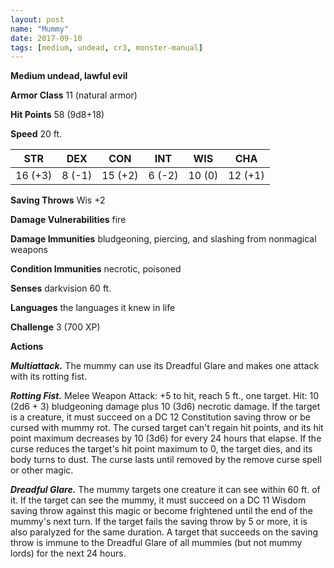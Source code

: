 ```yaml
---
layout: post
name: "Mummy"
date: 2017-09-10
tags: [medium, undead, cr3, monster-manual]
---
```


**Medium undead, lawful evil**

**Armor Class** 11 (natural armor)

**Hit Points** 58 (9d8+18)

**Speed** 20 ft.

|   STR   |   DEX   |   CON   |   INT   |   WIS   |   CHA   |
|:-----:|:-----:|:-----:|:-----:|:-----:|:-----:|
| 16 (+3) | 8 (-1) | 15 (+2) | 6 (-2) | 10 (0) | 12 (+1) |

**Saving Throws** Wis +2

**Damage Vulnerabilities** fire

**Damage Immunities** bludgeoning, piercing, and slashing from nonmagical weapons

**Condition Immunities** necrotic, poisoned

**Senses** darkvision 60 ft.

**Languages** the languages it knew in life

**Challenge** 3 (700 XP)

**Actions**

***Multiattack.*** The mummy can use its Dreadful Glare and makes one attack with its rotting fist.

***Rotting Fist.*** Melee Weapon Attack: +5 to hit, reach 5 ft., one target. Hit: 10 (2d6 + 3) bludgeoning damage plus 10 (3d6) necrotic damage. If the target is a creature, it must succeed on a DC 12 Constitution saving throw or be cursed with mummy rot. The cursed target can't regain hit points, and its hit point maximum decreases by 10 (3d6) for every 24 hours that elapse. If the curse reduces the target's hit point maximum to 0, the target dies, and its body turns to dust. The curse lasts until removed by the remove curse spell or other magic.

***Dreadful Glare.*** The mummy targets one creature it can see within 60 ft. of it. If the target can see the mummy, it must succeed on a DC 11 Wisdom saving throw against this magic or become frightened until the end of the mummy's next turn. If the target fails the saving throw by 5 or more, it is also paralyzed for the same duration. A target that succeeds on the saving throw is immune to the Dreadful Glare of all mummies (but not mummy lords) for the next 24 hours.

